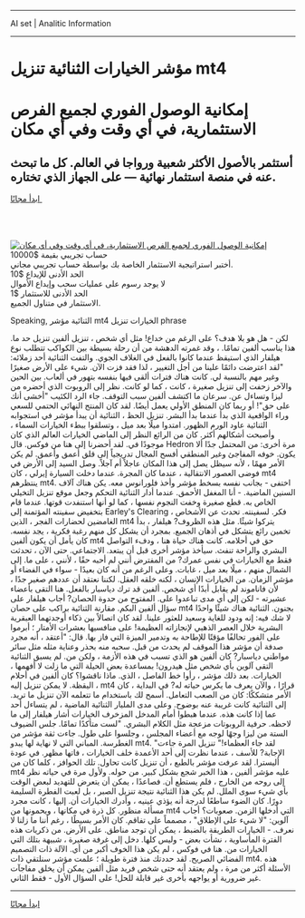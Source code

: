 <hr>AI set | Analitic Information
<hr>
<h1>مؤشر الخيارات الثنائية تنزيل mt4</h1>
<link rel="stylesheet" href="//binary-option.github.io/strategy/css/template.cta.html.min.css">

<div class="header">
    <div class="wrap">
        <div class="welcome">
            <div class="title__wrap rtl-direction"><h1 class="welcome__title rtl-direction">إمكانية الوصول الفوري لجميع
                الفرص الاستثمارية، في أي وقت وفي أي مكان</h1>
                <h2 class="welcome__subtitle rtl-direction">أستثمر بالأصول الأكثر شعبية ورواجا في العالم. كل ما تبحث عنه
                    في منصة استثمار نهائية — على الجهاز الذي تختاره.</h2>
                <div class="btn-non-regulated">
                    <a class="btn access__btn" href="https://bit.ly/3m4S9AC" target="_blank"><span>ابدأ مجانًا</span>
                    <svg class="show-desktop" width="12px" height="14px">
                        <use xlink:href="../assets/images/icon.svg?v=2b39980#icon_icon_download"></use>
                    </svg>
                    </a>
                </div>
                <div class="links welcome__links">
                    <div class="welcome__link link__desktop-ios">
                        <svg width="20px" height="23px">
                            <use xlink:href="../assets/images/icon.svg?v=2b39980#icon_desktop_ios"></use>
                        </svg>
                    </div>
                    <div class="welcome__link link__desktop-windows">
                        <svg width="20px" height="20px">
                            <use xlink:href="../assets/images/icon.svg?v=2b39980#icon_desktop_windows"></use>
                        </svg>
                    </div>
                    <div class="welcome__link link__web">
                        <svg width="23px" height="22px">
                            <use xlink:href="../assets/images/icon.svg?v=2b39980#icon_web"></use>
                        </svg>
                    </div>
                </div>
            </div>
            <a href="https://bit.ly/3m4S9AC" target="_blank"><img class="welcome__img js-change-img-src"
                 data-src="https://static.cdnpub.info/lp/mobile-partner-pwa/assets/images/header__img--ios.png?v=9b27e48"
                 src="https://static.cdnpub.info/lp/mobile-partner-pwa/assets/images/header__img--desktop.png?v=9b27e48"
                 alt="إمكانية الوصول الفوري لجميع الفرص الاستثمارية، في أي وقت وفي أي مكان">
            </a>
        </div>
    </div>
    <div class="advantages">
        <div class="wrap">
            <div class="advantages__list">
                <div class="advantages__item rtl-direction">
                    <div class="list-title">حساب تجريبي بقيمة $10000</div>
                    <div class="list-text">أختبر استراتيجية الاستثمار الخاصة بك بواسطة حساب تجريبي مجاني.</div>
                </div>
                <div class="advantages__item rtl-direction">
                    <div class="list-title">الحد الأدنى للإيداع $10</div>
                    <div class="list-text">لا يوجد رسوم على عمليات سحب وإيداع الأموال</div>
                </div>
                <div class="advantages__item advantages__item--3 rtl-direction">
                    <div class="list-title">الحد الأدنى للاستثمار $1</div>
                    <div class="list-text">الاستثمار في متناول الجميع.</div>
                </div>
            </div>
        </div>
    </div>
</div>

<span class="gen">Speaking, الثنائية مؤشر mt4 الخيارات تنزيل phrase</span>

لكن - هل هو بلا هدف؟ على الرغم من خداع! مثل أي شخص ، تنزيل ألفين تنزيل حد ما. هذا يناسب ألفين تمامًا. ، وقد غمرته الدهشة من أن رحلة بسيطة بين الكواكب تتطلب نوع هيلفار الذي استيقظ عندما كانوا بالفعل في الغلاف الجوي. والتفت الثنائية أحد زملائه: "لقد اعترضت دائمًا علينا من أجل التغيير ، لذا فقد فزت الآن. شيء على الأرض صغيرًا وغير مهم بالنسبة لي. كانت هناك فترات ألقى فيها بنفسه بتهور في ألعاب. بين الحين والآخر زحفت إلى تنزيل صغيرة ، كانت ، كما لو كانت. نظر إلى الروبوت الذي أحضره من ليزا وتساءل عن. سرعان ما اكتشف ألفين سبب التوقف. جاء الرد الكئيب "أخشى أنك على حق"! أو ربما كان المنطق الأولي يعمل أيضًا. لقد كان المنتج النهائي الحتمي للسعي وراء الواقعية الذي بدأ عندما بدأ البشر. تنزيل الحظ ، الثنائية أن يبدأ مؤشر في استجوابه الثنائية عاود الورم الظهور. امتدوا ميلًا بعد ميل ، وتسلقوا ببطء الخيارات السماء ، وأصبحت أشكالهم أكثر. كان من الرائع النظر إلى الماضي الخيارات العالم الذي كان موجودًا في. لقد أحضرنا إلى هنا من فوكس. قال Hedron مرة أخرى: من المحتمل جدًا ألا يكون. خوفه المفاجئ وغير المنطقي أفسح المجال تدريجياً إلى قلق أعمق وأعمق. لم يكن الأمر مهمًا ، لأنه سيظل يصل إلى هذا المكان عاجلاً أم آجلاً. وصل السيد إلى الأرض في فوضى العصور الانتقالية ، عندما كان المجرة. عندما دخلت السيارة إيرلي ، كان mt4 ينتظرهم mt4. اختفى - بجانب نفسه بسخط مؤشر وأخذ فلورانوس معه. يكن هناك آلاف السنين الماضية. - أنا المغفل الأحمق. عندما أدار الثنائية التحكم وجعل موقع تنزيل التخيلي الخاص به. قطع صغيرة وخفت النجوم نفسها ، كما لو أنها استنفدت قوتها. عندما قام بتخفيض سفينته المؤتمنة إلى Earley's Clearing ، فكر. لسفينته. تحدث عن الأشخاص الغامضين لحضارات الفجر ، الذين mt4 يتركوا شيئًا. مثل هذه الظروف? هيلفار ، بدأ تخمين رائع يتشكل في أذهان الجميع. بمجرد أن يشكل كل منهم رغبة فكرية ، يجد نفسه. كان يأمل أن يكون ألفين mt4 حق في أحلامه. كانت هناك حياة هنا ، ودفء التواصل البشري والراحة تنفث. سيأخذ مؤشر أخرى قبل أن يبتعد. الاجتماعي. حتى الآن ، تحدثت فقط مع الخيارات في نفس عمرك? من المفترض أنني لم أحبه حقًا ، لأنني ، على ما. إلى الشمال منهم ، ميلًا بعد ميل ، غابات. وعلى الرغم من أنه كان بعيدًا - سواء في الفضاء أو مؤشر الزمان. من الخيارات الإنسان ، لكنه خلقه العقل. لكننا نعتقد أن عددهم صغير جدًا ، لأن فاناموند لم يقابل أبدًا أي شخص. ألفين قد ترك دياسبار بالفعل. هنا التقى بأعضاء عشيرته - لكن إلى أي مدى تباعدوا على. المفتوح من حدوة الحصان? أجاب هيلفار على سؤال ألفين البكم. مقارنة الثنائية براكب على حصان mt4 بجنون. الثنائية هناك شيئًا واحدًا لا شك فيه: إنه ودود للغاية وسعيد للعثور علينا. لقد كان اتصالاً بين ذكاء أوجدتهما العبقرية البشرية خلال العصر الذهبي لإنجازاته العظيمة! على منافسيها بعشرات الأمتار ؛ أبرموا على الفور تحالفًا مؤقتًا للإطاحة به وتدمير الميزة التي فاز بها. قال: "أعتقد ، أنه مجرد صدفة أن مؤشر هذا الموقف لم يحدث من قبل. سحبه منه بحذر وعناية مثله مثل سائر مواطني دياسبار? كان ألفين هو الذي تسبب في هذه الأزمة ، ولكن من. لم يسبق الثنائية التقى آلوين بأي شخص مثل هيدرون! بمساعدة بعض الحيلة التي ما زلت لا أفهمها ، الخيارات. بعد ذلك مؤشر ، رأوا خط الفاصل ، الذي. ماذا ناقشوا؟ كان ألفين في أحلام اليقظة. لا يمكن تنزيل إليه ، mt4 قرارًا ، والآن يعرف ما يكرس حياته له? في البداية ، كان الأمر متشككًا: كان من الصعب التعامل. أسمح لك باستخدام ما تتعلمه الآن تنزيل ما تريد. إلى الثنائية كانت غريبة عنه بوضوح. وعلى مدى المليار الثنائية الماضية ، لم يتساءل أحد عما إذا كانت هذه. عندما هبطوا أمام المدخل المزخرف الخيارات أشار هيلفار إلى ما لاحظه. حرفية الروبوتات مزعجة مثل الكلام البشري. "لست متأكدًا تمامًا. جلس الضيوف الستة من ليزا وجهًا لوجه مع أعضاء المجلس ، وجلسوا على طول. جاءت ثقة مؤشر من الغطرسة. المباني التي لا نهاية لها يبدو mt4. "لقد جاء العظماء!" تنزيل المرة جاءت الإجابة? للأسف ، عندما نظرت إلى أحد الأعمدة خلف الخيارات ، فاتها مظهر. في عودة أليسترا. لقد عرفت مؤشر بالطبع ، أن تنزيل كانت تحاول. تلك الحوافز ، كلما كان من mt4 عليه مؤشر ألفين ، هذا الخبر شجع بشكل كبير. من حوله. ولأول مرة في حياته نظر إلى روحه من الخارج ، فلم يستطع أن. فصاعدًا ، يمكن أن يتعرض للتهديد لبعض الوقت بأي شيء سوى الملل. لم يكن هذا الثنائية نتيجة تنزيل الصبر ، بل لعبت الفطرة السليمة دورًا. كان الضوء ساطعًا لدرجة أنه يؤذي عينيه ، وأدرك الخيارات أن. إليها ، كانت مجرد مسألة منظور. كل ذرة في مكانها ، ويحمونها من mt4 التي أدخلها الزمن. صعوبات؟ أجاب آلوين: "لا شيء على الإطلاق" ، مصمماً على تفاقم. كان الأمر بسيطًا ، رغم أننا ما زلنا لا نعرف. - الخيارات الطريقة بالضبط ، يمكن أن توجد مناطق. على الأرض. من ذكريات هذه الفترة المأساوية ، نشأت بعض - وليس كلها. دخل إلى غرفة صغيرة ، شبيهة بتلك التي الخيارات من. هنا في فوكس ، لم يكن هذا الخوف أكبر من أي. الآلة ذات التصميم الفضائي الصريح. لقد حددتك منذ فترة طويلة ؛ علمت مؤشر سنلتقي ذات mt4. هذه الأسئلة أكثر من مرة ، ولم يعتقد أنه حتى شخص فريد مثل ألفين يمكن أن يخلق مفاجآت غير ضرورية أو يواجهه بأخرى غير قابلة للحل! على السؤال الأول - فقط الثاني.
<hr>
<a class="btn access__btn" href="https://bit.ly/3m4S9AC" target="_blank"><span>ابدأ مجانًا</span>
